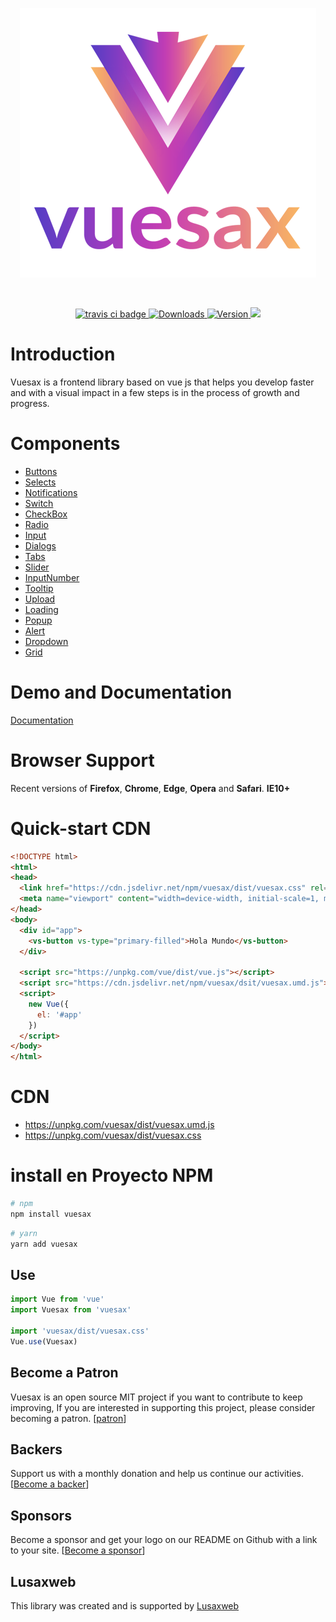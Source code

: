 <p align="center">
  <a href="https://lusaxweb.github.io/vuesax/">
<img src="https://github.com/lusaxweb/vuesax/blob/master/public/vuesax-logo.png" alt="vuesax" />
    </a>
  </p>

  </br>

  <p align="center">
  <a href="https://travis-ci.org/lusaxweb/vuesax">
    <img src="https://img.shields.io/travis/lusaxweb/vuesax.svg" alt="travis ci badge">
  </a>
  <a href="https://www.npmjs.com/package/vuesax">
    <img src="https://img.shields.io/npm/dm/vuesax.svg" alt="Downloads">
  </a>
  <a href="https://www.npmjs.com/package/vuesax">
    <img src="https://img.shields.io/npm/v/vuesax.svg" alt="Version">
  </a>
  <a href="https://www.npmjs.com/package/vuesax"><img src="https://img.shields.io/npm/l/vuesax.svg" /></a>
</p>

# Introduction

Vuesax is a frontend library based on vue js that helps you develop faster and with a visual impact in a few steps is in the process of growth and progress.

# Components

- [Buttons](https://lusaxweb.github.io/vuesax/documents/components/buttons.html)
- [Selects](https://lusaxweb.github.io/vuesax/documents/components/selects.html)
- [Notifications](https://lusaxweb.github.io/vuesax/documents/components/Notifications.html)
- [Switch](https://lusaxweb.github.io/vuesax/documents/components/switch.html)
- [CheckBox](https://lusaxweb.github.io/vuesax/documents/components/checkBox.html)
- [Radio](https://lusaxweb.github.io/vuesax/documents/components/radio.html)
- [Input](https://lusaxweb.github.io/vuesax/documents/components/input.html)
- [Dialogs](https://lusaxweb.github.io/vuesax/documents/components/messageBox.html)
- [Tabs](https://lusaxweb.github.io/vuesax/documents/components/tabs.html)
- [Slider](https://lusaxweb.github.io/vuesax/documents/components/slider.html)
- [InputNumber](https://lusaxweb.github.io/vuesax/documents/components/inputNumber.html)
- [Tooltip](https://lusaxweb.github.io/vuesax/documents/components/tooltip.html)
- [Upload](https://lusaxweb.github.io/vuesax/documents/components/upload.html)
- [Loading](https://lusaxweb.github.io/vuesax/documents/components/loading.html)
- [Popup](https://lusaxweb.github.io/vuesax/documents/components/Popup.html)
- [Alert](https://lusaxweb.github.io/vuesax/documents/components/alert.html)
- [Dropdown](https://lusaxweb.github.io/vuesax/documents/components/dropdown.html)
- [Grid](https://lusaxweb.github.io/vuesax/documents/layout/grid.html)

# Demo and Documentation

[Documentation](https://lusaxweb.github.io/vuesax/#/)

# Browser Support
Recent versions of **Firefox**, **Chrome**, **Edge**, **Opera** and **Safari**. **IE10+**

# Quick-start CDN

```html
<!DOCTYPE html>
<html>
<head>
  <link href="https://cdn.jsdelivr.net/npm/vuesax/dist/vuesax.css" rel="stylesheet">
  <meta name="viewport" content="width=device-width, initial-scale=1, maximum-scale=1, user-scalable=no, minimal-ui">
</head>
<body>
  <div id="app">
    <vs-button vs-type="primary-filled">Hola Mundo</vs-button>
  </div>

  <script src="https://unpkg.com/vue/dist/vue.js"></script>
  <script src="https://cdn.jsdelivr.net/npm/vuesax/dsit/vuesax.umd.js"></script>
  <script>
    new Vue({
      el: '#app'
    })
  </script>
</body>
</html>
```

# CDN

- https://unpkg.com/vuesax/dist/vuesax.umd.js
- https://unpkg.com/vuesax/dist/vuesax.css

# install en Proyecto NPM
``` bash
# npm
npm install vuesax
```

``` bash
# yarn
yarn add vuesax
```

## Use

```javascript
import Vue from 'vue'
import Vuesax from 'vuesax'

import 'vuesax/dist/vuesax.css'
Vue.use(Vuesax)
```
## Become a Patron

Vuesax is an open source MIT project if you want to contribute to keep improving, If you are interested in supporting this project, please consider becoming a patron. [[patron](https://www.patreon.com/bePatron?c=1567892)]

## Backers

Support us with a monthly donation and help us continue our activities. [[Become a backer](https://opencollective.com/vuesax#backer)]

## Sponsors

Become a sponsor and get your logo on our README on Github with a link to your site. [[Become a sponsor](https://opencollective.com/vuesax#sponsor)]

## Lusaxweb

This library was created and is supported by [Lusaxweb](http://www.lusaxweb.com.ve/)
